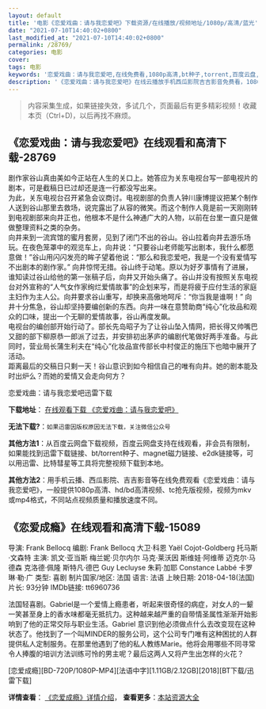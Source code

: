 ```yaml
---
layout: default
title: '电影《恋爱戏曲：请与我恋爱吧》下载资源/在线播放/视频地址/1080p/高清/蓝光'
date: "2021-07-10T14:40:02+0800"
last_modified_at: "2021-07-10T14:40:02+0800"
permalink: /28769/
categories: 电影
cover:
tags: 电影
keywords: '恋爱戏曲：请与我恋爱吧,在线免费看,1080p高清,bt种子,torrent,百度云盘,magnet,磁力链,迅雷下载资源'
description: '《恋爱戏曲：请与我恋爱吧》在线云播放手机西瓜影院吉吉影音免费看，1080p高清bd/hd未删减完整版和tc抢先枪版，mkv/mp4格式，附带bt/torrent种子、magnet/磁力链、百度云盘、网盘资源迅雷下载链接'
---
```


>内容采集生成，如果链接失效，多试几个，页面最后有更多精彩视频！收藏本页（Ctrl+D)，以后再找不麻烦。


## 《恋爱戏曲：请与我恋爱吧》在线观看和高清下载-28769

剧作家谷山真由美如今正站在人生的关口上。她答应为关东电视台写一部电视片的剧本，可是截稿日已过却还是连一行都没写出来。<br /> 为此，关东电视台召开紧急会议商讨。电视剧部的负责人钟川康博提议把某个制作人送到谷山那里去救场，说完露出了从容的微笑。而这个制作人竟是前一天刚刚转到电视剧部来向井正也，他根本不是什么神通广大的人物，以前在台里一直只是做做整理资料之类的杂务。<br /> 向井来到一流宾馆的蜜月套房，见到了闭门不出的谷山。谷山拉着向井去游乐场玩。在夜色笼罩中的观览车上，向井说：&ldquo;只要谷山老师能写出剧本，我什么都愿意做！”谷山用闪闪发亮的眸子望着他说：&ldquo;那么和我恋爱吧，我是一个没有爱情写不出剧本的剧作家。&rdquo; 向井惊愕无措。谷山终于动笔。原以为好歹事情有了进展，谁知读过谷山给他的第一张稿子后，向井又开始头痛了。谷山并没有按照关东电视台对外宣称的“人气女作家绚烂爱情故事&rdquo;的企划来写，而是将疲于应付生活的家庭主妇作为主人公。向井要求谷山重写，却换来高傲地呵斥：&ldquo;你当我是谁啊！&rdquo; 向井十分焦急，谷山却坚持要编创新的东西。向井一味在意赞助商“纯心”化妆品和观众的口味，提出一个无聊的爱情故事，谷山再度发飙。<br /> 电视台的编创部开始行动了。部长先岛昭子为了让谷山坠入情网，把长得又帅嘴巴又甜的部下柳原恭一郎派了过去，并安排初出茅庐的编剧代笔做好两手准备。与此同时，营业局长蒲生利夫在“纯心”化妆品宣传部长中村俊正的施压下也暗中展开了活动。<br /> 距离最后的交稿日只剩一天！谷山意识到如今相信自己的唯有向井。她的剧本能及时出炉么？而她的爱情又会走向何方？


恋爱戏曲：请与我恋爱吧迅雷下载

**下载地址**： [在线观看下载 《恋爱戏曲：请与我恋爱吧》](https://www.993dy.com//vod-detail-id-19802.html) 


**无法下载?**：`如果迅雷因版权原因无法下载，关注微信公众号 `

**其他方法1**：从百度云网盘下载视频，百度云网盘支持在线观看，非会员有限制，如果能找到迅雷下载链接、bt/torrent种子、magnet磁力链接、e2dk链接等，可以用迅雷、比特彗星等工具将完整视频下载到本地。

**其他方法2**：用手机云播、西瓜影院、吉吉影音等在线免费观看《恋爱戏曲：请与我恋爱吧》，一般提供1080p高清、hd/bd高清视频、tc抢先版视频，视频为mkv或mp4格式，不同站点视频质量和播放速度不同。


## 《恋爱成瘾》在线观看和高清下载-15089

导演: Frank Bellocq 编剧: Frank Bellocq 大卫·科恩 Yaël Cojot-Goldberg 托马斯·文森特 主演: 凯文·亚当斯 梅兰妮·贝尔内尔 马克·莱沃因 斯维娃·阿维蒂 迈克尔·马德森 克洛德·佩隆 斯特凡·德巴 Guy Lecluyse 朱莉·加耶 Constance Labbé 卡罗琳·勒·广 类型: 喜剧 制片国家/地区: 法国 语言: 法语 上映日期: 2018-04-18(法国) 片长: 93分钟 IMDb链接: tt6960736

法国轻喜剧。Gabriel是一个爱情上瘾患者，听起来很奇怪的病症，对女人的一颦一笑甚至身上的香水味都毫无抵抗力。这种越来越严重的自带情圣属性渐渐开始影响到了他的正常交际与职业生活。Gabriel 意识到他必须做点什么去改变现在这种状态了。他找到了一个叫MINDER的服务公司，这个公司专门唯有这种困扰的人群提供私人定制服务。在那里他遇到了他的私人教练Marie。他将会用哪些不同寻常令人捧腹的培训方法训练可怜的男主呢？最后这两人又将产生出怎样的火花？


[恋爱成瘾][BD-720P/1080P-MP4][法语中字][1.11GB/2.12GB][2018][BT下载/迅雷下载]

**详情查看**： [《恋爱成瘾》详情介绍](/movie/15089/)， **查看更多**：[本站资源大全](/movie/t/all/)

